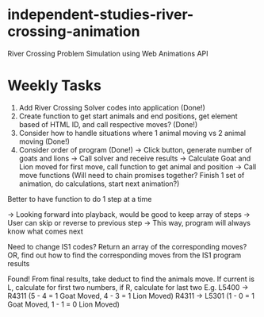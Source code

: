 # independent-studies-river-crossing-animation
River Crossing Problem Simulation using Web Animations API

# Weekly Tasks
1. Add River Crossing Solver codes into application (Done!)
2. Create function to get start animals and end positions, get element based of HTML ID, and call respective moves? (Done!)
3. Consider how to handle situations where 1 animal moving vs 2 animal moving (Done!)
4. Consider order of program (Done!)
-> Click button, generate number of goats and lions
-> Call solver and receive results
-> Calculate Goat and Lion moved for first move, call function to get animal and position
-> Call move functions (Will need to chain promises together? Finish 1 set of animation, do calculations, start next animation?)

Better to have function to do 1 step at a time

-> Looking forward into playback, would be good to keep array of steps
-> User can skip or reverse to previous step
-> This way, program will always know what comes next

Need to change IS1 codes? Return an array of the corresponding moves?
OR, find out how to find the corresponding moves from the IS1 program results

Found!
From final results, take deduct to find the animals move.
If current is L, calculate for first two numbers, if R, calculate for last two
E.g. 
L5400 -> R4311 (5 - 4 = 1 Goat Moved, 4 - 3 = 1 Lion Moved)
R4311 -> L5301 (1 - 0 = 1 Goat Moved, 1 - 1 = 0 Lion Moved)